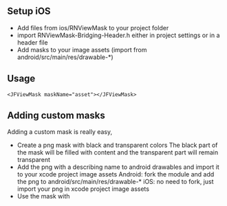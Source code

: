 ## Setup iOS
- Add files from ios/RNViewMask to your project folder
- import RNViewMask-Bridging-Header.h either in project settings or in a header file
- Add masks to your image assets (import from android/src/main/res/drawable-*)

## Usage
```
<JFViewMask maskName="asset"></JFViewMask>
```

## Adding custom masks
Adding a custom mask is really easy, 
- Create a png mask with black and transparent colors
The black part of the mask will be filled with content and the transparent part will remain transparent
- Add the png with a describing name to android drawables and import it to your xcode project image assets
Android: fork the module and add the png to android/src/main/res/drawable-* 
iOS: no need to fork, just import your png in xcode project image assets
- Use the mask with <JFMaskView maskName="nameOfYourMask.png"></JFMaskView>